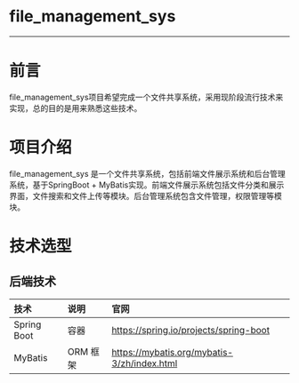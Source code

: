 # file_management_sys
-------------------------


# 前言
file_management_sys项目希望完成一个文件共享系统，采用现阶段流行技术来实现，总的目的是用来熟悉这些技术。

# 项目介绍
file_management_sys 是一个文件共享系统，包括前端文件展示系统和后台管理系统，基于SpringBoot + MyBatis实现。前端文件展示系统包括文件分类和展示界面，文件搜索和文件上传等模块。后台管理系统包含文件管理，权限管理等模块。


# 技术选型
## 后端技术

| 技术   | 说明    | 官网    |
| :---------- | :----------  | :---------- |
| Spring Boot    | 容器     |  https://spring.io/projects/spring-boot     |
| MyBatis | ORM 框架 | https://mybatis.org/mybatis-3/zh/index.html|
